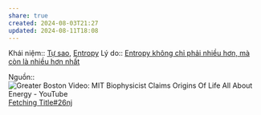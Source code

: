 ```yaml
---
share: true
created: 2024-08-03T21:27
updated: 2024-08-11T18:08
---
```

Khái niệm:: [Tự sao](../%CE%9E%20Kh%C3%A1i%20ni%E1%BB%87m/S%E1%BB%B1%20s%E1%BB%91ng,%20nh%E1%BA%ADn%20th%E1%BB%A9c/T%E1%BB%B1%20sao.md), [Entropy](../%CE%9E%20Kh%C3%A1i%20ni%E1%BB%87m/V%E1%BA%ADt%20l%C3%BD/Entropy.md)
Lý do:: [Entropy không chỉ phải nhiều hơn, mà còn là nhiều hơn nhất](../V%E1%BA%ADt%20l%C3%BD/Nhi%E1%BB%87t%20%C4%91%E1%BB%99ng%20h%E1%BB%8Dc/Entropy%20kh%C3%B4ng%20ch%E1%BB%89%20ph%E1%BA%A3i%20nhi%E1%BB%81u%20h%C6%A1n,%20m%C3%A0%20c%C3%B2n%20l%C3%A0%20nhi%E1%BB%81u%20h%C6%A1n%20nh%E1%BA%A5t.md)

Nguồn:: ![Greater Boston Video: MIT Biophysicist Claims Origins Of Life All About Energy - YouTube](https://www.youtube.com/watch?v=ka8573QQKW4)
[Fetching Title#26nj](https://www.quantamagazine.org/a-new-thermodynamics-theory-of-the-origin-of-life-20140122)
